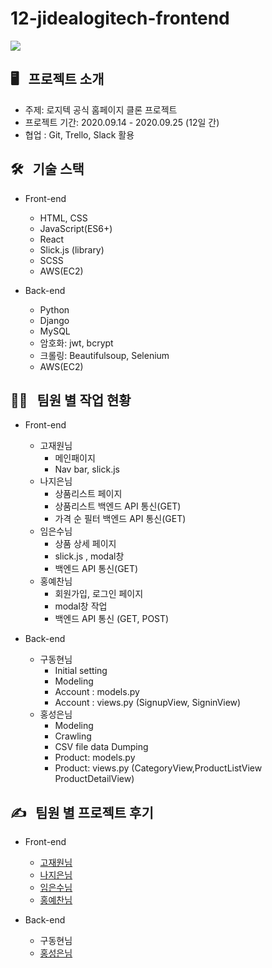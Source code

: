 # 12-jidealogitech-frontend
![](https://images.velog.io/images/limes/post/f1da62a0-396e-4a2d-9b0a-a3c483b1f85f/%E1%84%89%E1%85%B3%E1%84%8F%E1%85%B3%E1%84%85%E1%85%B5%E1%86%AB%E1%84%89%E1%85%A3%E1%86%BA%202020-09-27%20%E1%84%8B%E1%85%A9%E1%84%92%E1%85%AE%203.55.44.png)

## 🖥 &nbsp; 프로젝트 소개
- 주제: 로지텍 공식 홈페이지 클론 프로젝트
- 프로젝트 기간: 2020.09.14 - 2020.09.25 (12일 간)
- 협업 : Git, Trello, Slack 활용

## 🛠 &nbsp; 기술 스택
- Front-end
  - HTML, CSS
  - JavaScript(ES6+)
  - React 
  - Slick.js (library)
  - SCSS
  - AWS(EC2)

- Back-end
  - Python
  - Django
  - MySQL
  - 암호화: jwt, bcrypt
  - 크롤링: Beautifulsoup, Selenium
  - AWS(EC2)

## 🧑‍💻 &nbsp; 팀원 별 작업 현황
- Front-end
  - 고재원님
    - 메인패이지
    - Nav bar, slick.js
  - 나지은님
    - 상품리스트 페이지
    - 상품리스트 백엔드 API 통신(GET)
    - 가격 순 필터 백엔드 API 통신(GET)
  - 임은수님
      - 상품 상세 페이지 
      - slick.js , modal창 
      - 백엔드 API 통신(GET)
   - 홍예찬님
      - 회원가입, 로그인 페이지
      - modal창 작업
      - 백엔드 API 통신 (GET, POST)

 - Back-end
   - 구동현님
      - Initial setting
      - Modeling
      - Account : models.py
      - Account : views.py (SignupView, SigninView)
   - 홍성은님
      - Modeling
      - Crawling
      - CSV file data Dumping
      - Product: models.py
      - Product: views.py (CategoryView,ProductListView  ProductDetailView)

## ✍️ &nbsp; 팀원 별 프로젝트 후기
- Front-end
  - [고재원님](https://velog.io/@lets_gojae/wecode-1%EC%B0%A8-%ED%94%84%EB%A1%9C%EC%A0%9D%ED%8A%B8%EB%A5%BC-%EB%A7%88%EC%B9%98%EB%A9%B0)
  - [나지은님](https://velog.io/@najiexx/1차-프로젝트-후기-feat.-Logitech)
  - [임은수님](https://velog.io/@limes/React-Logitech-%ED%81%B4%EB%A1%A0-%ED%94%84%EB%A1%9C%EC%A0%9D%ED%8A%B8-%ED%9B%84%EA%B8%B0)
  - [홍예찬님](https://velog.io/@hayyim0626/1%EC%B0%A8-%ED%8C%80-%ED%94%84%EB%A1%9C%EC%A0%9D%ED%8A%B8-%ED%9B%84%EA%B8%B0Logitech-Clone)

- Back-end
  - 구동현님
  - [홍성은님](https://velog.io/@devjakeh/Retrospective1%EC%B0%A8-%ED%94%84%EB%A1%9C%EC%A0%9D%ED%8A%B8%EB%A5%BC-%EB%A7%88%EC%B9%98%EB%A9%B0)
